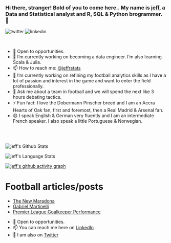 ### Hi there, stranger! Bold of you to come here.. My name is [jeff](https://jeffreyohene.github.io), a Data and Statistical analyst and R, SQL & Python brogrammer. 👋 

<p>
<a href="https://twitter.com/jeffrstats/">
   <img align="left" alt="twitter" src="https://img.shields.io/badge/Twitter-1DA1F2?style=for-the-badge&logo=twitter&logoColor=white" />
</a>&nbsp;&nbsp;
<a href="https://www.linkedin.com/in/jeffreyohene/">
   <img align="left" alt="linkedin" src="https://img.shields.io/badge/LinkedIn-0077B5?style=for-the-badge&logo=linkedin&logoColor=white" />
</a>
<p/>

<br/>
<p>

- 👯 Open to opportunities.
- 🌱 I’m currently working on becoming a data engineer. I’m also learning Scala & Julia.
- 📫 How to reach me: [@jeffrstats](https://twitter.com/jeffrstats)
- 🔭 I’m currently working on refining my football analytics skills as I have a lot of passion and interest in the game and want to enter the field professionally.
- 💬 Ask me about a team in football and we will spend the next like 3 hours debating tactics.
- ⚡ Fun fact: I love the Dobermann Pinscher breed and I am an Accra Hearts of Oak fan, first and foremost,  then a Real Madrid & Arsenal fan.
- 😄 I speak English & German very fluently and I am an intermediate French speaker. I also speak a little Portuguese & Norwegian.
</p>

<br> </br>

![jeff's Github Stats](https://github-readme-stats.vercel.app/api?username=jeffreyohene&show_icons=true&include_all_commits=true&theme=radical)

![jeff's Language Stats](https://github-readme-stats.vercel.app/api/top-langs/?username=jeffreyohene&layout=compact&theme=radical)

[![jeff's github activity graph](https://github-readme-activity-graph.cyclic.app/graph?username=jeffreyohene&theme=github-compact)](https://github.com/ashutosh00710/github-readme-activity-graph)

# Football articles/posts
<!-- BLOG-POST-LIST:START -->
- [The New Maradona](https://jeffrey10.medium.com/the-new-maradona-586653e173e8)
- [Gabriel Martinelli](https://jeffrey10.medium.com/player-profile-gabriel-martinelli-37099dc089f7)
- [Premier League Goalkeeper Performance](https://jeffrey10.medium.com/analysis-of-goalkeeper-performance-in-the-english-premier-league-a0d45036598b)
<!-- BLOG-POST-LIST:END -->



- 👯 Open to opportunities.
- 📫 You can reach me here on [LinkedIn](https://www.linkedin.com/in/jeffreyohene/)
- 💬 I am also on [Twitter](https://twitter.com/jeffrstats)

<!--
**jeffreyohene/jeffreyohene** is a ✨ _special_ ✨ repository because its `README.md` (this file) appears on your GitHub profile.
-->
